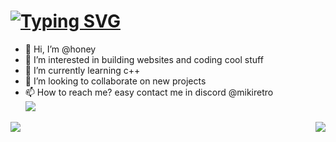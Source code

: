 # [![Typing SVG](https://readme-typing-svg.herokuapp.com?font=&color=%FF0000&size=22&height=30&lines=Hello+There+!;I'm+Honey+!;A+Student+Developer)](https://github.com/mikiretro)
- 👋 Hi, I’m @honey
- 👀 I’m interested in building websites and coding cool stuff
- 🌱 I’m currently learning c++
- 💞️ I’m looking to collaborate on new projects 
- 📫 How to reach me? easy contact me in discord @mikiretro
  <br>
   <img src="https://i.pinimg.com/originals/7f/92/fb/7f92fb69d59bcbaf29b4a1123661477d.gif">
  <br>
<p align=center>
<a href="https://github.com/Paperyt">
  <img align="left" src="https://github-readme-stats.vercel.app/api?username=mikiretro&count_private=true&hide=prs&title_color=&icon_color=f0f0f0&text_color=f0f0f0&bg_color=151b22&hide_border=true" />
  <img align="right" src="https://github-readme-stats.vercel.app/api/top-langs/?username=mikiretro&show_icons=true&show_icons=true&title_color=&icon_color=f0f0f0&text_color=f0f0f0&bg_color=151b22&hide_border=true"  />
  

<!---
Paperyt/Paperyt is a ✨ special ✨ repository because its `README.md` (this file) appears on your GitHub profile.
You can click the Preview link to take a look at your changes.
--->
